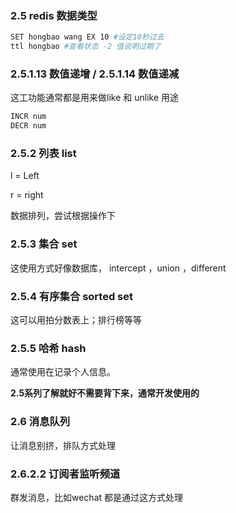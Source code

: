 

### 2.5 redis 数据类型

```sh
SET hongbao wang EX 10 #设定10秒过去
ttl hongbao #查看状态 -2 值说明过期了
```

### 2.5.1.13 数值递增 / 2.5.1.14 数值递减

这工功能通常都是用来做like 和 unlike 用途

```sh
INCR num
DECR num
```

### 2.5.2 列表 list

l = Left

r = right

数据排列，尝试根据操作下

### 2.5.3 集合 set

这使用方式好像数据库， intercept ，union ，different

### 2.5.4 有序集合 sorted set

这可以用拍分数表上；排行榜等等

### 2.5.5 哈希 hash

通常使用在记录个人信息。

**2.5系列了解就好不需要背下来，通常开发使用的**

### 2.6 消息队列

让消息别挤，排队方式处理



### 2.6.2.2 订阅者监听频道

群发消息，比如wechat 都是通过这方式处理
